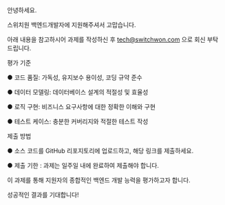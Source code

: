 안녕하세요. 

스위치원 백엔드개발자에 지원해주셔서 고맙습니다.

아래 내용을 참고하시어 과제를 작성하신 후 tech@switchwon.com 으로 회신 부탁 드립니다.



평가 기준

● 코드 품질: 가독성, 유지보수 용이성, 코딩 규약 준수

● 데이터 모델링: 데이터베이스 설계의 적절성 및 효율성

● 로직 구현: 비즈니스 요구사항에 대한 정확한 이해와 구현

● 테스트 케이스: 충분한 커버리지와 적절한 테스트 작성

제출 방법

● 소스 코드를 GitHub 리포지토리에 업로드하고, 해당 링크를 제출하세요.

● 제출 기한 : 과제는 일주일 내에 완료하여 제출해야 합니다.

이 과제를 통해 지원자의 종합적인 백엔드 개발 능력을 평가하고자 합니다. 

성공적인 결과를 기대합니다!

